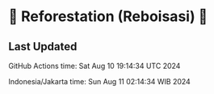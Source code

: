 
# 🌳 Reforestation (Reboisasi) 🌲

## Last Updated

GitHub Actions time: Sat Aug 10 19:14:34 UTC 2024

Indonesia/Jakarta time: Sun Aug 11 02:14:34 WIB 2024

